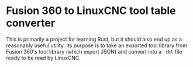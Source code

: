 # Fusion 360 to LinuxCNC tool table converter

This is primarily a project for learning Rust, but it should also end up as a reasonably useful utility. Its purpose is to take an exported tool library from Fusion 360's tool library (which export JSON) and convert into a `.tbl` file ready to be read by LinuxCNC.